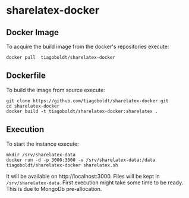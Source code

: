 # sharelatex-docker

## Docker Image

To acquire the build image from the docker's repositories execute:

	docker pull  tiagoboldt/sharelatex-docker

## Dockerfile

To build the image from source execute:

	git clone https://github.com/tiagoboldt/sharelatex-docker.git
	cd sharelatex-docker
	docker build -t tiagoboldt/sharelatex-docker:sharelatex .

## Execution

To start the instance execute: 
	
	mkdir /srv/sharelatex-data
	docker run -d -p 3000:3000 -v /srv/sharelatex-data:/data tiagoboldt/sharelatex-docker sharelatex.sh
	
It will be available on http://localhost:3000. Files will be kept in `/srv/sharelatex-data`. First execution might take some time to be ready. This is due to MongoDb pre-allocation.  
